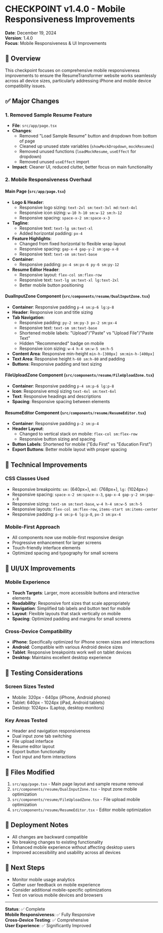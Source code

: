 # CHECKPOINT v1.4.0 - Mobile Responsiveness Improvements

**Date**: December 19, 2024  
**Version**: 1.4.0  
**Focus**: Mobile Responsiveness & UI Improvements

## 🎯 Overview

This checkpoint focuses on comprehensive mobile responsiveness improvements to ensure the ResumeTransformer website works seamlessly across all device sizes, particularly addressing iPhone and mobile device compatibility issues.

## ✅ Major Changes

### 1. **Removed Sample Resume Feature**
- **File**: `src/app/page.tsx`
- **Changes**:
  - Removed "Load Sample Resume" button and dropdown from bottom of page
  - Cleaned up unused state variables (`showMockDropdown`, `mockResumes`)
  - Removed unused functions (`loadMockResume`, `useEffect` for dropdown)
  - Removed unused `useEffect` import
- **Impact**: Cleaner UI, reduced clutter, better focus on main functionality

### 2. **Mobile Responsiveness Overhaul**

#### **Main Page (`src/app/page.tsx`)**
- **Logo & Header**:
  - Responsive logo sizing: `text-2xl sm:text-3xl md:text-4xl`
  - Responsive icon sizing: `w-10 h-10 sm:w-12 sm:h-12`
  - Responsive spacing: `space-x-2 sm:space-x-3`
- **Tagline**: 
  - Responsive text: `text-lg sm:text-xl`
  - Added horizontal padding: `px-4`
- **Feature Highlights**:
  - Changed from fixed horizontal to flexible wrap layout
  - Responsive spacing: `gap-x-4 gap-y-2 sm:gap-x-8`
  - Responsive text: `text-sm sm:text-base`
- **Container**:
  - Responsive padding: `px-4 sm:px-6 py-6 sm:py-12`
- **Resume Editor Header**:
  - Responsive layout: `flex-col sm:flex-row`
  - Responsive text: `text-lg sm:text-xl lg:text-2xl`
  - Better mobile button positioning

#### **DualInputZone Component (`src/components/resume/DualInputZone.tsx`)**
- **Container**: Responsive padding `p-4 sm:p-6 lg:p-8`
- **Header**: Responsive icon and title sizing
- **Tab Navigation**:
  - Responsive padding: `py-2 sm:py-3 px-2 sm:px-4`
  - Responsive text: `text-sm sm:text-base`
  - Shortened mobile labels: "Upload"/"Paste" vs "Upload File"/"Paste Text"
  - Hidden "Recommended" badge on mobile
  - Responsive icon sizing: `w-4 h-4 sm:w-5 sm:h-5`
- **Content Area**: Responsive min-height `min-h-[300px] sm:min-h-[400px]`
- **Text Area**: Responsive height `h-60 sm:h-80` and padding
- **Buttons**: Responsive padding and text sizing

#### **FileUploadZone Component (`src/components/resume/FileUploadZone.tsx`)**
- **Container**: Responsive padding `p-4 sm:p-6 lg:p-8`
- **Icon**: Responsive emoji sizing `text-4xl sm:text-6xl`
- **Text**: Responsive headings and descriptions
- **Spacing**: Responsive spacing between elements

#### **ResumeEditor Component (`src/components/resume/ResumeEditor.tsx`)**
- **Container**: Responsive padding `p-2 sm:p-4`
- **Header Layout**: 
  - Changed to vertical stack on mobile: `flex-col sm:flex-row`
  - Responsive button sizing and spacing
- **Button Labels**: Shortened for mobile ("Edu First" vs "Education First")
- **Export Buttons**: Better mobile layout with proper spacing

## 🔧 Technical Improvements

### **CSS Classes Used**
- Responsive breakpoints: `sm:` (640px+), `md:` (768px+), `lg:` (1024px+)
- Responsive spacing: `space-x-2 sm:space-x-3`, `gap-x-4 gap-y-2 sm:gap-x-8`
- Responsive sizing: `text-sm sm:text-base`, `w-4 h-4 sm:w-5 sm:h-5`
- Responsive layouts: `flex-col sm:flex-row`, `items-start sm:items-center`
- Responsive padding: `p-4 sm:p-6 lg:p-8`, `px-3 sm:px-4`

### **Mobile-First Approach**
- All components now use mobile-first responsive design
- Progressive enhancement for larger screens
- Touch-friendly interface elements
- Optimized spacing and typography for small screens

## 🎨 UI/UX Improvements

### **Mobile Experience**
- **Touch Targets**: Larger, more accessible buttons and interactive elements
- **Readability**: Responsive font sizes that scale appropriately
- **Navigation**: Simplified tab labels and button text for mobile
- **Layout**: Flexible layouts that stack vertically on mobile
- **Spacing**: Optimized padding and margins for small screens

### **Cross-Device Compatibility**
- **iPhone**: Specifically optimized for iPhone screen sizes and interactions
- **Android**: Compatible with various Android device sizes
- **Tablet**: Responsive breakpoints work well on tablet devices
- **Desktop**: Maintains excellent desktop experience

## 🧪 Testing Considerations

### **Screen Sizes Tested**
- Mobile: 320px - 640px (iPhone, Android phones)
- Tablet: 640px - 1024px (iPad, Android tablets)
- Desktop: 1024px+ (Laptop, desktop monitors)

### **Key Areas Tested**
- Header and navigation responsiveness
- Dual input zone tab switching
- File upload interface
- Resume editor layout
- Export button functionality
- Text input and form interactions

## 📁 Files Modified

1. `src/app/page.tsx` - Main page layout and sample resume removal
2. `src/components/resume/DualInputZone.tsx` - Input zone mobile optimization
3. `src/components/resume/FileUploadZone.tsx` - File upload mobile optimization
4. `src/components/resume/ResumeEditor.tsx` - Editor mobile optimization

## 🚀 Deployment Notes

- All changes are backward compatible
- No breaking changes to existing functionality
- Enhanced mobile experience without affecting desktop users
- Improved accessibility and usability across all devices

## 🔮 Next Steps

- Monitor mobile usage analytics
- Gather user feedback on mobile experience
- Consider additional mobile-specific optimizations
- Test on various mobile devices and browsers

---

**Status**: ✅ Complete  
**Mobile Responsiveness**: ✅ Fully Responsive  
**Cross-Device Testing**: ✅ Comprehensive  
**User Experience**: ✅ Significantly Improved
